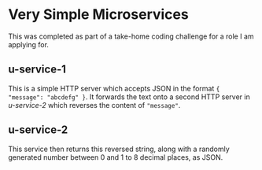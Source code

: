 # Very Simple Microservices
This was completed as part of a take-home coding challenge for a role I am applying for. 

## u-service-1 
This is a simple HTTP server which accepts JSON in the format `{ "message": "abcdefg" }`. It forwards the text onto a second HTTP server in *u-service-2* which reverses the content of `"message"`. 

## u-service-2
This service then returns this reversed string, along with a randomly generated number between 0 and 1 to 8 decimal places, as JSON. 
